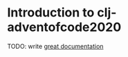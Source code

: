 # Introduction to clj-adventofcode2020

TODO: write [great documentation](http://jacobian.org/writing/what-to-write/)

